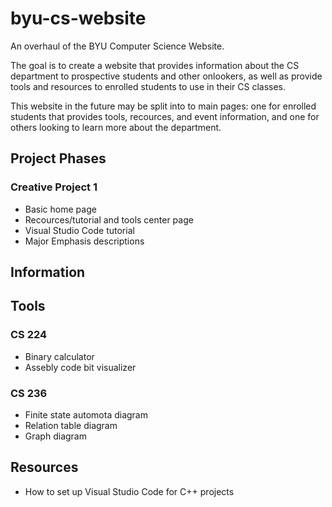 # byu-cs-website
 An overhaul of the BYU Computer Science Website.

The goal is to create a website that provides information about the CS department to prospective students and other onlookers, as well as provide tools and resources to enrolled students to use in their CS classes.

This website in the future may be split into to main pages: one for enrolled students that provides tools, recources, and event information, and one for others looking to learn more about the department.

## Project Phases
### Creative Project 1
<ul>
 <li>Basic home page</li>
 <li>Recources/tutorial and tools center page</li>
 <li>Visual Studio Code tutorial</li>
 <li>Major Emphasis descriptions</li>
</ul>

## Information


## Tools
### CS 224
<ul>
 <li>Binary calculator</li>
 <li>Assebly code bit visualizer</li>
</ul>

### CS 236
<ul>
 <li>Finite state automota diagram</li>
 <li>Relation table diagram</li>
 <li>Graph diagram</li>
</ul>
 
## Resources
 <ul>
  <li>How to set up Visual Studio Code for C++ projects</li>
  
